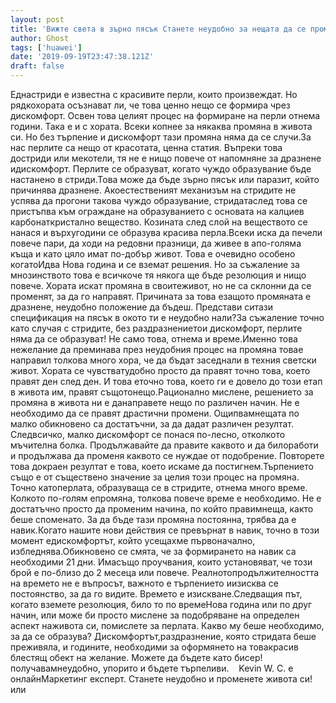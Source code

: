 ```yaml
---
layout: post
title: 'Вижте света в зърно пясък Станете неудобно за нещата да се променят'
author: Ghost
tags: ['huawei']
date: '2019-09-19T23:47:38.121Z'
draft: false
---
```


Еднастриди е известна с красивите перли, които произвеждат. Но рядкохората осъзнават ли, че това ценно нещо се формира чрез дискомфорт. Освен това целият процес на формиране на перли отнема години. Така е и с хората. Всеки копнее за някаква промяна в живота си. Но без търпение и дискомфорт тази промяна няма да се случи.За нас перлите са нещо от красотата, ценна статия. Въпреки това достриди или мекотели, тя не е нищо повече от напомняне за дразнене идискомфорт. Перлите се образуват, когато чуждо образувание бъде настанено в стриди.Това може да бъде зърно пясък или паразит, който причинява дразнене. Акоестественият механизъм на стридите не успява да прогони такова чуждо образувание, стридатаслед това се пристъпва към ограждане на образуванието с основата на калциев карбонаткристално вещество. Козината след слой на веществото се нанася и върхугодини се образува красива перла.Всеки иска да печели повече пари, да ходи на редовни празници, да живее в апо-голяма къща и като цяло имат по-добър живот. Това е очевидно особено когатоИдва Нова година и се вземат решения. Но за съжаление за мнозинството това е всичкоче тя някога ще бъде резолюция и нищо повече. Хората искат промяна в своитеживот, но не са склонни да се променят, за да го направят. Причината за това езащото промяната е дразнене, неудобно положение да бъдеш. Представи ситази спецификация на пясък в окото ти е неудобно нали?За съжаление точно като случая с стридите, без раздразнениетои дискомфорт, перлите няма да се образуват! Не само това, отнема и време.Именно това нежелание да преминава през неудобния процес на промяна товае направил толкова много хора, че да бъдат заседнали в техния светски живот. Хората се чувстватудобно просто да правят точно това, което правят ден след ден. И това еточно това, което ги е довело до този етап в живота им, правят същотонещо.Рационално мислене, решението за промяна в живота ни е данаправете нещо по различен начин. Не е необходимо да се правят драстични промени. Ощипвамнещата по малко обикновено са достатъчни, за да дадат различен резултат. Следвсичко, малко дискомфорт се понася по-лесно, отколкото мъчителна болка. Продължавайте да правите каквото и да билоработи и продължава да променя каквото се нуждае от подобрение. Повторете това докраен резултат е това, което искаме да постигнем.Търпението също е от съществено значение за целия този процес на промяна. Точно катоперлата, образуваща се в стридите, отнема много време. Колкото по-голям епромяна, толкова повече време е необходимо. Не е достатъчно просто да променим начина, по който правимнеща, както беше споменато. За да бъде тази промяна постоянна, трябва да е навик.Когато нашите нови действия се превърнат в навик, точно в този момент едискомфортът, който усещахме първоначално, избледнява.Обикновено се смята, че за формирането на навик са необходими 21 дни. Имасъщо проучвания, които установяват, че този брой е по-близо до 2 месеца или повече. Реалнотопродължителността на времето не е въпросът, важното е търпението иизисква се постоянство, за да го видите. Времето е изискване.Следващия път, когато вземете резолюция, било то по времеНова година или по друг начин, или може би просто мислене за подобряване на определен аспект наживота си, помислете за перлата. Какво му беше необходимо, за да се образува? Дискомфортът,раздразнение, която стридата беше преживяла, и годините, необходими за оформянето на товакрасив блестящ обект на желание. Можете да бъдете като бисер! получавамнеудобно, упорито и бъдете търпеливи.    Kevin W. C. е онлайнМаркетинг експерт. Станете неудобно и променете живота си!или
